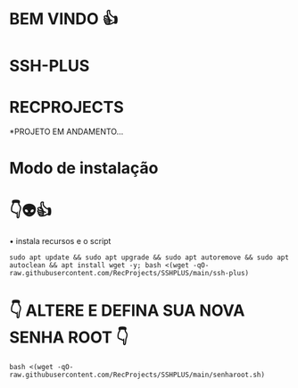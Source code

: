 # BEM VINDO 👍

# SSH-PLUS

# RECPROJECTS

*PROJETO EM ANDAMENTO...

# Modo de instalação

# 👇👽👍

• instala recursos e o script

```sudo apt update && sudo apt upgrade && sudo apt autoremove && sudo apt autoclean && apt install wget -y; bash <(wget -qO- raw.githubusercontent.com/RecProjects/SSHPLUS/main/ssh-plus)```


# 👇 ALTERE E DEFINA SUA NOVA SENHA ROOT 👇

```bash <(wget -qO- raw.githubusercontent.com/RecProjects/SSHPLUS/main/senharoot.sh)```
